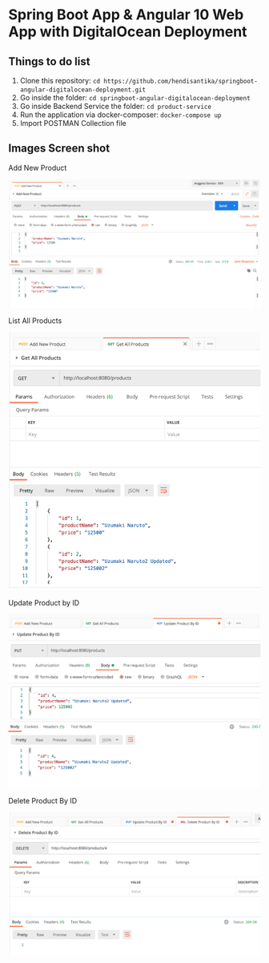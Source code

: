 # Spring Boot App & Angular 10 Web App with DigitalOcean Deployment

## Things to do list

1. Clone this repository: `cd https://github.com/hendisantika/springboot-angular-digitalocean-deployment.git`
2. Go inside the folder: `cd springboot-angular-digitalocean-deployment`
3. Go inside Backend Service the folder: `cd product-service`
4. Run the application via docker-composer: `docker-compose up`
5. Import POSTMAN Collection file

## Images Screen shot

Add New Product

![Add New Product](img/add.png "Add New Product")

List All Products

![List All Products](img/list.png "List All Products")

Update Product by ID

![Update Product by ID](img/update.png "Update Product by ID")

Delete Product By ID

![Delete Product By ID](img/delete.png "Delete Product By ID")